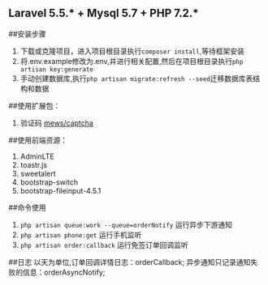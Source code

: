 ## Laravel 5.5.* + Mysql 5.7 + PHP 7.2.* 

##安装步骤
1. 下载或克隆项目，进入项目根目录执行``composer install``,等待框架安装
2. 将.env.example修改为.env,并进行相关配置,然后在项目根目录执行``php artisan key:generate``
3. 手动创建数据库,执行``php artisan migrate:refresh --seed``迁移数据库表结构和数据

##使用扩展包：
1. 验证码 [mews/captcha](https://github.com/mewebstudio/captcha)


##使用前端资源：
1. AdminLTE
2. toastr.js
3. sweetalert
4. bootstrap-switch
5. bootstrap-fileinput-4.5.1

##命令使用
1. ``php artisan queue:work --queue=orderNotify`` 运行异步下游通知
2. ``php artisan phone:get`` 运行手机监听
3. ``php artisan order:callback`` 运行免签订单回调监听
 
##日志
以天为单位,订单回调详情日志：orderCallback; 异步通知只记录通知失败的信息：orderAsyncNotify;


